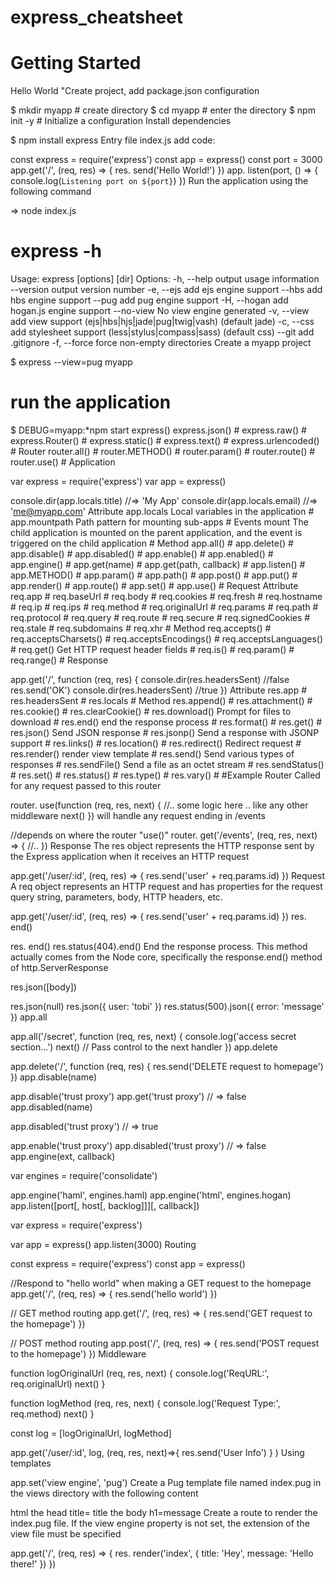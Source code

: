 # express_cheatsheet
# Getting Started
Hello World
"Create project, add package.json configuration


$ mkdir myapp # create directory
$ cd myapp    # enter the directory
$ npm init -y # Initialize a configuration
Install dependencies


$ npm install express
Entry file index.js add code:


const express = require('express')
const app = express()
const port = 3000
app.get('/', (req, res) => {
  res. send('Hello World!')
})
app. listen(port, () => {
  console.log(`Listening port on ${port}`)
})
Run the application using the following command

=> node index.js 
 
# express -h
Usage: express [options] [dir]
Options:
  -h, --help output usage information
      --version output version number
  -e, --ejs add ejs engine support
      --hbs add hbs engine support
      --pug add pug engine support
  -H, --hogan add hogan.js engine support
      --no-view No view engine generated
  -v, --view <engine> add view <engine> support (ejs|hbs|hjs|jade|pug|twig|vash) (default jade)
  -c, --css <engine> add stylesheet <engine> support (less|stylus|compass|sass) (default css)
      --git add .gitignore
  -f, --force force non-empty directories
Create a myapp project


$ express --view=pug myapp
# run the application
$ DEBUG=myapp:*npm start
express()
express.json()	#
express.raw()	#
express.Router()	#
express.static()	#
express.text()	#
express.urlencoded()	#
Router
router.all()	#
router.METHOD()	#
router.param()	#
router.route()	#
router.use()	#
Application

var express = require('express')
var app = express()

console.dir(app.locals.title)
//=> 'My App'
console.dir(app.locals.email)
//=> 'me@myapp.com'
Attribute
app.locals	Local variables in the application #
app.mountpath	Path pattern for mounting sub-apps #
Events
mount	The child application is mounted on the parent application, and the event is triggered on the child application #
Method
app.all()	#
app.delete()	#
app.disable()	#
app.disabled()	#
app.enable()	#
app.enabled()	#
app.engine()	#
app.get(name)	#
app.get(path, callback)	#
app.listen()	#
app.METHOD()	#
app.param()	#
app.path()	#
app.post()	#
app.put()	#
app.render()	#
app.route()	#
app.set()	#
app.use()	#
Request
Attribute
req.app	#
req.baseUrl	#
req.body	#
req.cookies	#
req.fresh	#
req.hostname	#
req.ip	#
req.ips	#
req.method	#
req.originalUrl	#
req.params	#
req.path	#
req.protocol	#
req.query	#
req.route	#
req.secure	#
req.signedCookies	#
req.stale	#
req.subdomains	#
req.xhr	#
Method
req.accepts()	#
req.acceptsCharsets()	#
req.acceptsEncodings()	#
req.acceptsLanguages()	#
req.get()	Get HTTP request header fields #
req.is()	#
req.param()	#
req.range()	#
Response

app.get('/', function (req, res) {
  console.dir(res.headersSent) //false
  res.send('OK')
console.dir(res.headersSent) //true
})
Attribute
res.app	#
res.headersSent	#
res.locals	#
Method
res.append()	#
res.attachment()	#
res.cookie()	#
res.clearCookie()	#
res.download()	Prompt for files to download #
res.end()	end the response process #
res.format()	#
res.get()	#
res.json()	Send JSON response #
res.jsonp()	Send a response with JSONP support #
res.links()	#
res.location()	#
res.redirect()	Redirect request #
res.render()	render view template #
res.send()	Send various types of responses #
res.sendFile()	Send a file as an octet stream #
res.sendStatus()	#
res.set()	#
res.status()	#
res.type()	#
res.vary()	#
#Example
Router
Called for any request passed to this router


router. use(function (req, res, next) {
  //.. some logic here .. like any other middleware
  next()
})
will handle any request ending in /events


//depends on where the router "use()"
router. get('/events', (req, res, next) => {
  //..
})
Response
The res object represents the HTTP response sent by the Express application when it receives an HTTP request


app.get('/user/:id', (req, res) => {
  res.send('user' + req.params.id)
})
Request
A req object represents an HTTP request and has properties for the request query string, parameters, body, HTTP headers, etc.


app.get('/user/:id', (req, res) => {
  res.send('user' + req.params.id)
})
res. end()

res. end()
res.status(404).end()
End the response process. This method actually comes from the Node core, specifically the response.end() method of http.ServerResponse

res.json([body])

res.json(null)
res.json({ user: 'tobi' })
res.status(500).json({ error: 'message' })
app.all

app.all('/secret', function (req, res, next) {
  console.log('access secret section...')
  next() // Pass control to the next handler
})
app.delete

app.delete('/', function (req, res) {
  res.send('DELETE request to homepage')
})
app.disable(name)

app.disable('trust proxy')
app.get('trust proxy')
// => false
app.disabled(name)

app.disabled('trust proxy')
// => true

app.enable('trust proxy')
app.disabled('trust proxy')
// => false
app.engine(ext, callback)

var engines = require('consolidate')

app.engine('haml', engines.haml)
app.engine('html', engines.hogan)
app.listen([port[, host[, backlog]]][, callback])

var express = require('express')

var app = express()
app.listen(3000)
Routing

const express = require('express')
const app = express()

//Respond to "hello world" when making a GET request to the homepage
app.get('/', (req, res) => {
  res.send('hello world')
})

// GET method routing
app.get('/', (req, res) => {
  res.send('GET request to the homepage')
})

// POST method routing
app.post('/', (req, res) => {
  res.send('POST request to the homepage')
})
Middleware

function logOriginalUrl (req, res, next) {
  console.log('ReqURL:', req.originalUrl)
  next()
}

function logMethod (req, res, next) {
  console.log('Request Type:', req.method)
  next()
}

const log = [logOriginalUrl, logMethod]

app.get('/user/:id', log,
  (req, res, next)=>{
    res.send('User Info')
  }
)
Using templates

app.set('view engine', 'pug')
Create a Pug template file named index.pug in the views directory with the following content


html
  the head
    title= title
  the body
    h1=message
Create a route to render the index.pug file. If the view engine property is not set, the extension of the view file must be specified


app.get('/', (req, res) => {
  res. render('index', {
    title: 'Hey', message: 'Hello there!'
  })
})
